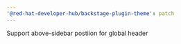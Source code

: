 ```yaml
---
'@red-hat-developer-hub/backstage-plugin-theme': patch
---
```


Support above-sidebar postiion for global header
